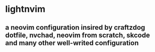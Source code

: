 # lightnvim

## a neovim configuration insired by craftzdog dotfile, nvchad, neovim from scratch, skcode and many other well-writed configuration
